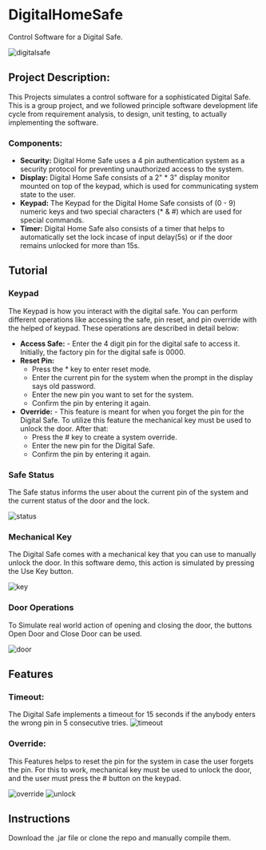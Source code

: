# DigitalHomeSafe
Control Software for a Digital Safe.

![digitalsafe](https://user-images.githubusercontent.com/55064602/147301254-19f06bc2-e3d3-49e0-9450-4e50198c7c09.png)

## Project Description:
This Projects simulates a control software for a sophisticated Digital Safe. This is a group project, and we followed principle software development life cycle from requirement analysis, to design, unit testing, to actually implementing the software. 

### Components:
* **Security:** Digital Home Safe uses a 4 pin authentication system as a security protocol for preventing unauthorized access to the system.
* **Display:** Digital Home Safe consists of a 2" * 3" display monitor mounted on top of the keypad, which is used for communicating system state to the user.
* **Keypad:** The Keypad for the Digital Home Safe consists of (0 - 9) numeric keys and two special characters (* & #) which are used for special commands.
* **Timer:** Digital Home Safe also consists of a timer that helps to automatically set the lock incase of input delay(5s) or if the door remains unlocked for more than 15s. 

## Tutorial
### Keypad
The Keypad is how you interact with the digital safe. You can perform different operations like accessing the safe, pin reset, and pin override with the helped of keypad. These operations are described in detail below:
* **Access Safe:** - Enter the 4 digit pin for the digital safe to access it. Initially, the factory pin for the digital safe is 0000.
* **Reset Pin:** 
    - Press the * key to enter reset mode.
    - Enter the current pin for the system when the prompt in the display says old password.
    - Enter the new pin you want to set for the system.
    - Confirm the pin by entering it again.
* **Override:** - This feature is meant for when you forget the pin for the Digital Safe. To utilize this feature the mechanical key must be used to unlock the door. After that:
    - Press the # key to create a system override.
    - Enter the new pin for the Digital Safe.
    - Confirm the pin by entering it again.

### Safe Status
The Safe status informs the user about the current pin of the system and the current status of the door and the lock.

![status](https://user-images.githubusercontent.com/55064602/147308912-1f7b3107-2ba3-427d-8de2-7256453625bb.png)

### Mechanical Key
The Digital Safe comes with a mechanical key that you can use to manually unlock the door. In this software demo, this action is simulated by pressing the Use Key button.

![key](https://user-images.githubusercontent.com/55064602/147308899-ce096b3d-f858-4878-b7b0-cb9a6753a0fe.png)


### Door Operations
To Simulate real world action of opening and closing the door, the buttons Open Door and Close Door can be used.

![door](https://user-images.githubusercontent.com/55064602/147308932-6e7ee164-a242-4d33-b602-4f9778df6c0a.png)


## Features
### Timeout: 
The Digital Safe implements a timeout for 15 seconds if the anybody enters the wrong pin in 5 consecutive tries.
![timeout](https://user-images.githubusercontent.com/55064602/147308701-f5e2af00-9645-457e-a81a-3c3b9dcce270.png)

### Override: 
This Features helps to reset the pin for the system in case the user forgets the pin. For this to work, mechanical key must be used to unlock the door, and the user must press the # button on the keypad.

![override](https://user-images.githubusercontent.com/55064602/147309087-1154d8ad-d161-4446-8033-b151431bb4a1.png) ![unlock](https://user-images.githubusercontent.com/55064602/147309067-524664bc-5f55-46e1-98aa-c61c91017e91.png)


## Instructions
Download the .jar file or clone the repo and manually compile them.

